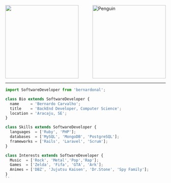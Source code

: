 <p >
  <img src="https://miro.medium.com/max/2048/1*OohqW5DGh9CQS4hLY5FXzA.png" height="230"/>
  <img align="right"  width="230px" height="230px" alt="Penguin" src="https://media1.giphy.com/media/v1.Y2lkPTc5MGI3NjExYjFyMzd0bWQ0ZnN5cjZhMWwzbnNhbGo0cmI4cG9vc282bmRqbmR3dyZlcD12MV9pbnRlcm5hbF9naWZfYnlfaWQmY3Q9Zw/CuuSHzuc0O166MRfjt/giphy.gif" />
</p>
<hr>
 


```js
import SoftwareDeveloper from 'bernardonal';

class Bio extends SoftwareDeveloper {
  name     = 'Bernardo Carvalho';
  title    = 'BackEnd Developer, Computer Science';
  location = 'Aracaju, SE';
}

class Skills extends SoftwareDeveloper {
  languages  = ['Ruby', 'PHP'];
  databases  = ['MySQL', 'MongoDB', 'PostgreSQL'];
  frameworks = ['Rails', 'Laravel', 'Scrum'];
}

class Interests extends SoftwareDeveloper {
  Music  = ['Rock', 'Metal','Pop','Rap'];
  Games  = ['Zelda', 'Fifa', 'GTA', 'Ark'];
  Animes = ['DBZ', 'Jujutsu Kaisen', 'Dr.Stone', 'Spy Family'];
}
``
